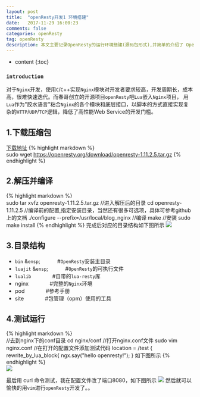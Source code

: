 ```yaml
---
layout: post
title:  "openResty开发1 环境搭建"
date:   2017-11-29 16:00:23
comments: false
categories: openResty
tag: openResty
description: 本文主要记录OpenResty的运行环境搭建(源码包形式),并简单的介绍了 OpenResty                                                          
---
```

* content
{:toc}
### `introduction`

对于`Nginx`开发，使用`C`/`C`++实现`Nginx`模块对开发者要求较高，开发周期长，成本高，很难快速迭代。而春哥创立的开源项目`openResty`吧`Lua`嵌入`Nginx`项目，
用`Lua`作为"胶水语言"粘合`Nginx`的各个模块和底层接口，以脚本的方式直接实现复杂的`HTTP`/`UDP`/`TCP`逻辑，降低了高性能Web Service的开发门槛。

## 1.下载压缩包
[下载地址](`https`://`openresty`.`org`/`download`/openresty-1.11.2.5.tar.gz)
{% highlight markdown %}  
sudo wget https://openresty.org/download/openresty-1.11.2.5.tar.gz
{% endhighlight %} 
## 2.解压并编译
{% highlight markdown %}  
sudo tar xvfz openresty-1.11.2.5.tar.gz
//进入解压后的目录
cd openresty-1.11.2.5 
//编译前的配置,指定安装目录，当然还有很多可选项，具体可参考github上的文档
./configure --prefix=/usr/local/blog_nginx
//编译
make
//安装
sudo make install
{% endhighlight %} 
完成后对应的目录结构如下图所示
![](https://bo07997.github.io/myBlog/styles/images/Blog/openResty1/1.png)

## 3.目录结构
* `bin` &`ensp`;&ensp;&ensp;&ensp;&ensp;&ensp;&ensp; #`OpenResty`安装主目录
* `luajit` &`ensp`;&ensp;&ensp;&ensp;&ensp;&ensp;&ensp; #`OpenResty`的可执行文件
* `lualib` &ensp;&ensp;&ensp;&ensp;&ensp;&ensp;&ensp; #自带的`lua-resty`库
* nginx &ensp;&ensp;&ensp;&ensp;&ensp;&ensp;&ensp; #完整的`Nginx`环境
* pod   &ensp;&ensp;&ensp;&ensp;&ensp;&ensp;&ensp; #参考手册
* site  &ensp;&ensp;&ensp;&ensp;&ensp;&ensp;&ensp; #包管理（opm）使用的工具

## 4.测试运行
{% highlight markdown %}  
//去到nginx下的conf目录
cd nginx/conf
//打开nginx.conf文件
sudo vim nginx.conf
//在打开的配置文件添加测试代码
 location = /test {
          rewrite_by_lua_block{
         ngx.say("hello openresty!");
     }
如下图所示
{% endhighlight %}   
![](https://bo07997.github.io/myBlog/styles/images/Blog/openResty1/2.png)

最后用 curl 命令测试，我在配置文件改了端口8080，如下图所示
![](https://bo07997.github.io/myBlog/styles/images/Blog/openResty1/3.png)
然后就可以愉快的用`vim`进行`openResty`开发了。。
